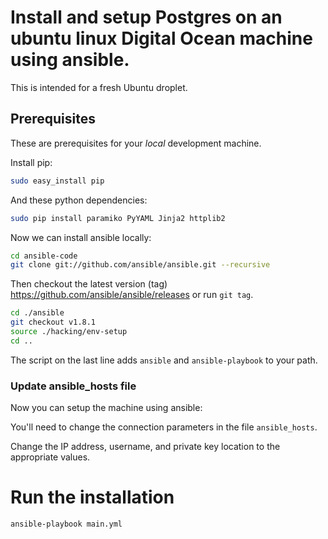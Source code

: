 # Install and setup Postgres on an ubuntu linux Digital Ocean machine using ansible.

This is intended for a fresh Ubuntu droplet.

## Prerequisites

These are prerequisites for your *local* development machine.

Install pip:

```bash
sudo easy_install pip
```

And these python dependencies:

```bash
sudo pip install paramiko PyYAML Jinja2 httplib2
```

Now we can install ansible locally:

```bash
cd ansible-code
git clone git://github.com/ansible/ansible.git --recursive
```
Then checkout the latest version (tag)
https://github.com/ansible/ansible/releases
or run `git tag`.
```bash
cd ./ansible
git checkout v1.8.1
source ./hacking/env-setup
cd ..
```

The script on the last line adds `ansible` and `ansible-playbook` to your path.

### Update ansible_hosts file

Now you can setup the machine using ansible:

You'll need to change the connection parameters in the file `ansible_hosts`.

Change the IP address, username, and private key location to the appropriate values.


# Run the installation
```bash
ansible-playbook main.yml
```
